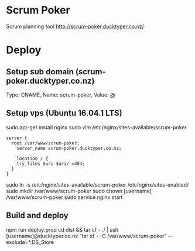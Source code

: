 # Scrum Poker
Scrum planning tool
http://scrum-poker.ducktyper.co.nz/

# Deploy

## Setup sub domain (scrum-poker.ducktyper.co.nz)
Type: CNAME, Name: scrum-poker, Value: @

## Setup vps (Ubuntu 16.04.1 LTS)
sudo apt-get install nginx
sudo vim /etc/nginx/sites-available/scrum-poker
```
server {
  root /var/www/scrum-poker;
    server_name scrum-poker.ducktyper.co.nz;

    location / {
    try_files $uri $uri/ =404;
  }
}
```
sudo ln -s /etc/nginx/sites-available/scrum-poker /etc/nginx/sites-enabled/
sudo mkdir /var/www/scrum-poker
sudo chown [username] /var/www/scrum-poker
sudo service nginx start

## Build and deploy
npm run deploy:prod
cd dist && tar cf - ./ | ssh [username]@ducktyper.co.nz "tar xf - -C /var/www/scrum-poker" --exclude=*.DS_Store

